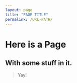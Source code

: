 ```yaml
---
layout: page
title: "PAGE TITLE"
permalink: /URL-PATH/
---
```


# Here is a Page

## With some stuff in it.

> Yay!